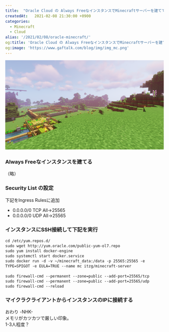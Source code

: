 ```yaml
---
title:  "Oracle Cloud の Always FreeなインスタンスでMinecraftサーバーを建ててみるテスト"
createdAt:   2021-02-08 21:30:00 +0900
categories: 
  - Minecraft
  - Cloud
alias: '/2021/02/08/oracle-minecraft/'
og:title: 'Oracle Cloud の Always FreeなインスタンスでMinecraftサーバーを建ててみるテスト'
og:image: 'https://www.gaftalk.com/blog/img/img_mc.png'
---
```


![](/blog/img/img_mc.png)

### Always Freeなインスタンスを建てる

（略）

### Security List の設定
下記をIngress Rulesに追加

* 0.0.0.0/0 TCP All->25565
* 0.0.0.0/0 UDP All->25565

### インスタンスにSSH接続して下記を実行

```shell
cd /etc/yum.repos.d/
sudo wget http://yum.oracle.com/public-yum-ol7.repo
sudo yum install docker-engine
sudo systemctl start docker.service
sudo docker run -d -v ~/minecraft_data:/data -p 25565:25565 -e TYPE=SPIGOT -e EULA=TRUE --name mc itzg/minecraft-server

sudo firewall-cmd --permanent --zone=public --add-port=25565/tcp
sudo firewall-cmd --permanent --zone=public --add-port=25565/udp
sudo firewall-cmd --reload
```

### マイクラクライアントからインスタンスのIPに接続する

おわり -NHK-  
メモリがカツカツで厳しい印象。  
1-3人程度？